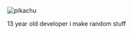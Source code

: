 ![pikachu](https://art.pixilart.com/2b3737735fdc8ad.gif)

13 year old developer
i make random stuff
